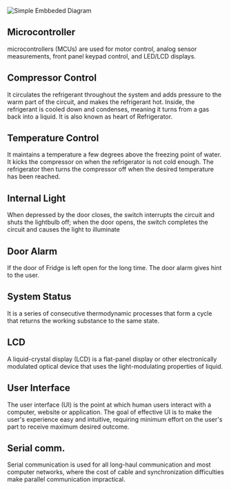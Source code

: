 ![Simple Embbeded Diagram](https://user-images.githubusercontent.com/98817564/154834445-d9bbc563-3934-48a5-bcac-a08011cdae0d.png)
## Microcontroller
 microcontrollers (MCUs) are used for motor control, analog sensor measurements, front panel keypad control, and LED/LCD displays.
 
 ## Compressor Control
  It circulates the refrigerant throughout the system and adds pressure to the warm part of the circuit, and makes the refrigerant hot. Inside, the refrigerant is cooled down and   condenses, meaning it turns from a gas back into a liquid. It is also known as heart of Refrigerator.
  
  ## Temperature Control
  It maintains a temperature a few degrees above the freezing point of water. It kicks the compressor on when the refrigerator is not cold enough. The refrigerator then turns the compressor off when the desired temperature has been reached.
  
  ## Internal Light
  When depressed by the door closes, the switch interrupts the circuit and shuts the lightbulb off; when the door opens, the switch completes the circuit and causes the             light to illuminate
  
  ## Door Alarm
  If the door of Fridge is left open for the long time. The door alarm gives hint to the user.
  
  ## System Status
  It is a series of consecutive thermodynamic processes that form a cycle that returns the working substance to the same state.
  
  ## LCD
  A liquid-crystal display (LCD) is a flat-panel display or other electronically modulated optical device that uses the light-modulating properties of liquid.
  
  ## User Interface
  The user interface (UI) is the point at which human users interact with a computer, website or application. The goal of effective UI is to make the user's experience easy and      intuitive, requiring minimum effort on the user's part to receive maximum desired outcome.
  
  ## Serial comm.
  Serial communication is used for all long-haul communication and most computer networks, where the cost of cable and synchronization difficulties make parallel communication impractical. 


